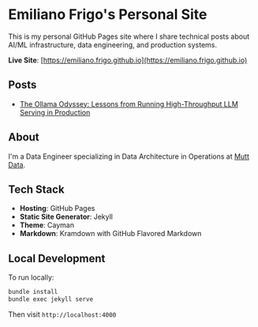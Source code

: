# Emiliano Frigo's Personal Site

This is my personal GitHub Pages site where I share technical posts about AI/ML infrastructure, data engineering, and production systems.

**Live Site**: [https://emiliano.frigo.github.io](https://emiliano.frigo.github.io)

## Posts

- [The Ollama Odyssey: Lessons from Running High-Throughput LLM Serving in Production](ollama-infrastructure-challenges.md)

## About

I'm a Data Engineer specializing in Data Architecture in Operations at [Mutt Data](https://www.muttdata.ai/).

## Tech Stack

- **Hosting**: GitHub Pages
- **Static Site Generator**: Jekyll
- **Theme**: Cayman
- **Markdown**: Kramdown with GitHub Flavored Markdown

## Local Development

To run locally:

```bash
bundle install
bundle exec jekyll serve
```

Then visit `http://localhost:4000`
